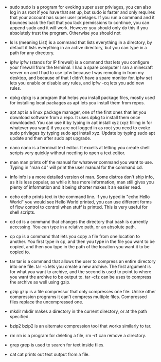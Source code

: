 - sudo 
sudo is a program for evoking super user privlages, you can also log in as root if you have that set up, but sudo is faster and only requires that your account has super user privlages.
If you run a command and it bounces back the fact that you lack permissions to continue, you can append sudo and it will work.  However you should only do this if you absolutely trust the program.
Otherwise you should not

- ls
ls (meaning List) is a command that lists everything in a directory, by default it lists everything in an active directory, 
but you can type in a path for any directory.

- ipfw
ipfw (stands for IP firewall) is a command that lets you configure your firewall from the terminal.
I had a spare computer I ran a minecraft server on and I had to use ipfw because 
I was remoting in from my desktop, and because of that I didn't have a spare monitor for.
ipfw set lets you enable or disable any rules, and ipfw -cq lets you add new rules.

- dpkg
dpkg is a program that helps you install package files, mostly used for installing local packages as apt lets you install them from repos.

- apt
apt is a linux package manager, one of the first ones that let you download software from a repo.  It uses dpkg to install them once downloaded.
You can use it by typing in apt install xyz (xyz filling in for whatever you want) if you are not logged in as root you need to evoke sudo privlages
by typing sudo apt install xyz.  Update by typing sudo apt update and then after sudo apt upgrade.  

- nano
nano is a terminal text editor.  It excells at letting you create shell scripts very quickly without needing to open a text editor. 

- man
man prints off the manual for whatever command you want to use. Typing in "man cd" will print the user manual for the command cd.

- info
info is a more detailed version of man.  Some distros don't ship info, as it is less popular, 
as while it has more information, man still gives you plenty of information and it being shorter makes it an easier read.

- echo
echo prints text in the command line.  if you typed in "echo Hello World" you would see Hello World printed, 
you can use different forms of flow control to control when stuff is printed.  This is very useful for shell scripts.

- cd
cd is a command that changes the directory that bash is currently accessing.  You can type in a relative path, or an absolute path.

- cp 
cp is a command that lets you copy a file from one location to another.  You first type in cp,
and then you type in the file you want to be copied, and then you type in the path of the location you want it to be copied to.

- tar
tar is a command that allows the user to compress an entire directory into one file.  tar -c lets you create a new archive. 
The first argument is for what you want to archive, and the second is used to point to where you want the archive to be output to.
tar -cfz can be uses to compress the archive as well using gzip.

- gzip
gzip is a file compressor that only compresses one file.  Unlike other compression programs it can't compress multiple files. 
Compressed files replace the uncompressed one.  

- mkdir
mkdir makes a directory in the current directory, or at the path specified.

- bzip2 
bzip2 is an alternate compression tool that works similarly to tar. 

- rm
rm is a program for deleting a file, rm -rf can remove a directory.

- grep
grep is used to search for text inside files.

- cat
cat prints out text output from a file. 
